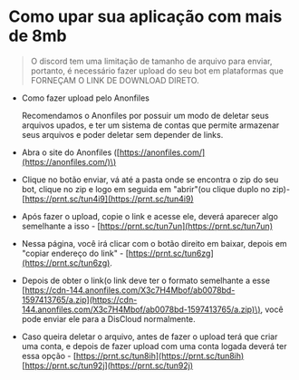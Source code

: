 # Como upar sua aplicação com mais de 8mb

> O discord tem uma limitação de tamanho de arquivo para enviar, portanto, é necessário fazer upload do seu bot em plataformas que FORNEÇAM O LINK DE DOWNLOAD DIRETO.

* Como fazer upload pelo Anonfiles

  Recomendamos o Anonfiles por possuir um modo de deletar seus arquivos upados, e ter um sistema de contas que permite armazenar seus arquivos e poder deletar sem depender de links.

* Abra o site do Anonfiles \([https://anonfiles.com/](https://anonfiles.com/)\)
* Clique no botão enviar, vá até a pasta onde se encontra o zip do seu bot, clique no zip e logo em seguida em "abrir"\(ou clique duplo no zip\)- [https://prnt.sc/tun4i9](https://prnt.sc/tun4i9)
* Após fazer o upload, copie o link e acesse ele, deverá aparecer algo semelhante a isso - [https://prnt.sc/tun7un](https://prnt.sc/tun7un)
* Nessa página, você irá clicar com o botão direito em baixar, depois em "copiar endereço do link" - [https://prnt.sc/tun6zg](https://prnt.sc/tun6zg). 
* Depois de obter o link\(o link deve ter o formato semelhante a esse [https://cdn-144.anonfiles.com/X3c7H4Mbof/ab0078bd-1597413765/a.zip](https://cdn-144.anonfiles.com/X3c7H4Mbof/ab0078bd-1597413765/a.zip)\), você pode enviar ele para a DisCloud normalmente.
* Caso queira deletar o arquivo, antes de fazer o upload terá que criar uma conta, e depois de fazer upload com uma conta logada deverá ter essa opção - [https://prnt.sc/tun8ih](https://prnt.sc/tun8ih) [https://prnt.sc/tun92j](https://prnt.sc/tun92j)

